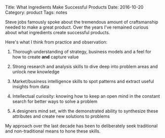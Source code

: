 Title: What Ingredients Make Successful Products
Date: 2016-10-20
Category: product
Tags: notes 

Steve jobs famously spoke about the tremendous amount of craftsmanship needed to make a great product. Over the years I've remained curious about what ingredients create successful products. 

Here's what I think from practice and observation:

1. Thorough understanding of strategy, business models and a feel for how to create **and** capture value

2. Strong research and analysis skills to dive deep into problem areas and unlock new knowledge

3. Market/business intelligence skills to spot patterns and extract useful insights from data

4. Intellectual curiosity: knowing how to keep an open mind in the constant search for better ways to solve a problem

5. A designers mind set, with the demonstrated ability to synthesize these attributes and create new solutions to problems

My approach over the last decade has been to deliberately seek traditional and non-traditional means to hone these skills. 
